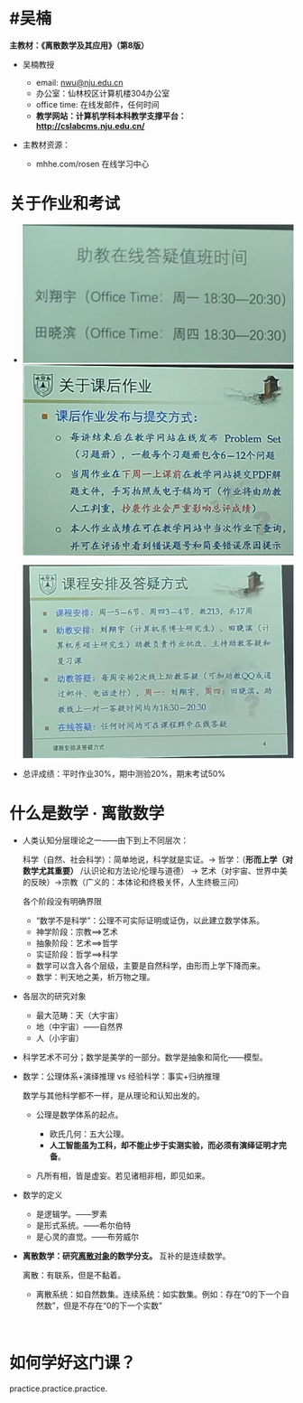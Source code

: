 # #吴楠

**主教材：《离散数学及其应用》（第8版）**

* 吴楠教授

  * email: nwu@nju.edu.cn
  * 办公室：仙林校区计算机楼304办公室
  * office time: 在线发邮件，任何时间
  * **教学网站：计算机学科本科教学支撑平台：http://cslabcms.nju.edu.cn/**
* 主教材资源：

  * mhhe.com/rosen 在线学习中心

# 关于作业和考试

* ​![image](assets/image-20230911142918-kent2xe.png)​​![image](assets/image-20230911142959-5whfef7.png)

  ​![image](assets/image-20230911143105-tkll87l.png)​​
* 总评成绩：平时作业30%，期中测验20%，期末考试50%

# 什么是数学 · 离散数学

* 人类认知分层理论之一——由下到上不同层次：

  科学（自然、社会科学）：简单地说，科学就是实证。-> 哲学：（**形而上学（对数学尤其重要）** /认识论和方法论/伦理与道德） -> 艺术（对宇宙、世界中美的反映）->宗教（广义的：本体论和终极关怀，人生终极三问）

  各个阶段没有明确界限

  * “数学不是科学”：公理不可实际证明或证伪，以此建立数学体系。
  * 神学阶段：宗教==>艺术
  * 抽象阶段：艺术==>哲学
  * 实证阶段：哲学==>科学
  * 数学可以含入各个层级，主要是自然科学，由形而上学下降而来。
  * 数学：判天地之美，析万物之理。
* 各层次的研究对象

  * 最大范畴：天（大宇宙）
  * 地（中宇宙）——自然界
  * 人（小宇宙）
* 科学艺术不可分；数学是美学的一部分。数学是抽象和简化——模型。
* 数学：公理体系+演绎推理 vs 经验科学：事实+归纳推理

  数学与其他科学都不一样，是从理论和认知出发的。

  * 公理是数学体系的起点。

    * 欧氏几何：五大公理。
    * **人工智能虽为工科，却不能止步于实测实验，而必须有演绎证明才完备**。
  * 凡所有相，皆是虚妄。若见诸相非相，即见如来。
* 数学的定义

  * 是逻辑学。——罗素
  * 是形式系统。——希尔伯特
  * 是心灵的直觉。——布劳威尔
* **离散数学：研究**​**<u>离散对象</u>**​**的数学分支。** 互补的是连续数学。

  离散：有联系，但是不黏着。

  * 离散系统：如自然数集。连续系统：如实数集。例如：存在“0的下一个自然数”，但是不存在“0的下一个实数”

‍

# 如何学好这门课？

practice.practice.practice.
